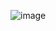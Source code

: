 
![image](https://user-images.githubusercontent.com/49730521/84571407-8b3b7380-adb0-11ea-89bd-978410dec093.png)
